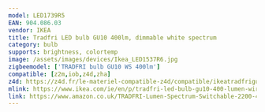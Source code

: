 ```yaml
---
model: LED1739R5
EAN: 904.086.03
vendor: IKEA
title: Tradfri LED bulb GU10 400lm, dimmable white spectrum
category: bulb
supports: brightness, colortemp
image: /assets/images/devices/Ikea_LED1537R6.jpg
zigbeemodel: ['TRADFRI bulb GU10 WS 400lm']
compatible: [z2m,iob,z4d,zha]
z4d: https://z4d.fr/le-materiel-compatible-z4d/compatible/ikeatradfrigu10
mlink: https://www.ikea.com/ie/en/p/tradfri-led-bulb-gu10-400-lumen-wireless-dimmable-white-spectrum-90408603/
link: https://www.amazon.co.uk/TRADFRI-Lumen-Spectrum-Switchable-2200-4000K/dp/B07V5QDQHP
---
```

